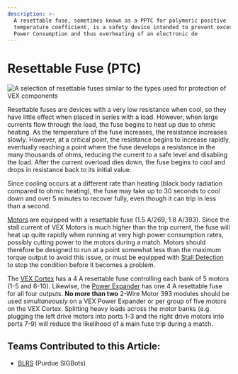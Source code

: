 ```yaml
---
description: >-
  A resettable fuse, sometimes known as a PPTC for polymeric positive
  temperature coefficient, is a safety device intended to prevent excessive
  Power Consumption and thus overheating of an electronic de
---
```


# Resettable Fuse (PTC)

![ A selection of resettable fuses similar to the types used for protection of VEX components](https://phabricator.purduesigbots.com/file/data/gdetw4bdg3fbd4s6dr6n/PHID-FILE-4koxfkowdeuljh2ejk5j/pptc\_fuse.jpg)

Resettable fuses are devices with a very low resistance when cool, so they have little effect when placed in series with a load. However, when large currents flow through the load, the fuse begins to heat up due to ohmic heating. As the temperature of the fuse increases, the resistance increases slowly. However, at a critical point, the resistance begins to increase rapidly, eventually reaching a point where the fuse develops a resistance in the many thousands of ohms, reducing the current to a safe level and disabling the load. After the current overload dies down, the fuse begins to cool and drops in resistance back to its initial value.

Since cooling occurs at a different rate than heating (black body radiation compared to ohmic heating), the fuse may take up to 30 seconds to cool down and over 5 minutes to recover fully, even though it can trip in less than a second.

[Motors](../../vex-electronics/vex-electronics/motors.md) are equipped with a resettable fuse (1.5 A/269, 1.8 A/393). Since the stall current of VEX Motors is much higher than the trip current, the fuse will heat up quite rapidly when running at very high power consumption rates, possibly cutting power to the motors during a match. Motors should therefore be designed to run at a point somewhat less than the maximum torque output to avoid this issue, or must be equipped with [Stall Detection](../../software/general/stall-detection.md) to stop the condition before it becomes a problem.

The [VEX Cortex](../../vex-electronics/legacy/vex-cortex.md) has a 4 A resettable fuse controlling each bank of 5 motors (1-5 and 6-10). Likewise, the [Power Expander](../../vex-electronics/legacy/power-expander.md) has one 4 A resettable fuse for all four outputs. **No more than two** 2-Wire Motor 393 modules should be used _simultaneously_ on a VEX Power Expander or per group of five motors on the VEX Cortex. Splitting heavy loads across the motor banks (e.g. plugging the left drive motors into ports 1-3 and the right drive motors into ports 7-9) will reduce the likelihood of a main fuse trip during a match.

## Teams Contributed to this Article:

* [BLRS](https://purduesigbots.com) (Purdue SIGBots)
